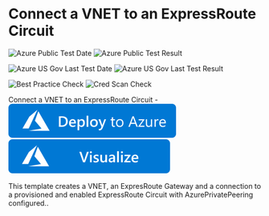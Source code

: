 # Connect a VNET to an ExpressRoute Circuit

![Azure Public Test Date](https://azurequickstartsservice.blob.core.windows.net/badges/301-expressroute-circuit-vnet-connection/PublicLastTestDate.svg)
![Azure Public Test Result](https://azurequickstartsservice.blob.core.windows.net/badges/301-expressroute-circuit-vnet-connection/PublicDeployment.svg)

![Azure US Gov Last Test Date](https://azurequickstartsservice.blob.core.windows.net/badges/301-expressroute-circuit-vnet-connection/FairfaxLastTestDate.svg)
![Azure US Gov Last Test Result](https://azurequickstartsservice.blob.core.windows.net/badges/301-expressroute-circuit-vnet-connection/FairfaxDeployment.svg)

![Best Practice Check](https://azurequickstartsservice.blob.core.windows.net/badges/301-expressroute-circuit-vnet-connection/BestPracticeResult.svg)
![Cred Scan Check](https://azurequickstartsservice.blob.core.windows.net/badges/301-expressroute-circuit-vnet-connection/CredScanResult.svg)

Connect a VNET to an ExpressRoute Circuit -
[![Deploy To Azure](https://raw.githubusercontent.com/Azure/azure-quickstart-templates/master/1-CONTRIBUTION-GUIDE/images/deploytoazure.svg?sanitize=true)](https://portal.azure.com/#create/Microsoft.Template/uri/https%3A%2F%2Fraw.githubusercontent.com%2FAzure%2Fazure-quickstart-templates%2Fmaster%2F301-expressroute-circuit-vnet-connection%2Fazuredeploy.json)
[![Visualize](https://raw.githubusercontent.com/Azure/azure-quickstart-templates/master/1-CONTRIBUTION-GUIDE/images/visualizebutton.svg?sanitize=true)](http://armviz.io/#/?load=https%3A%2F%2Fraw.githubusercontent.com%2FAzure%2Fazure-quickstart-templates%2Fmaster%2F301-expressroute-circuit-vnet-connection%2Fazuredeploy.json)

This template creates a VNET, an ExpresRoute Gateway and a connection to a
provisioned and enabled ExpressRoute Circuit with AzurePrivatePeering
configured..
